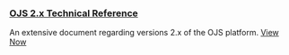 
### <span class="fas fa-code"></span> [OJS 2.x Technical Reference](/ojs-2-technical-reference/en/)

An extensive document regarding versions 2.x of the OJS platform. [View Now](/ojs-2-technical-reference/en/)
